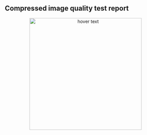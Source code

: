 ## Compressed image quality test report

<p align="center">
  <img src="/assets/canon_eos5d.jpeg" width="350" title="hover text">
</p>